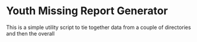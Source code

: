 # Youth Missing Report Generator

This is a simple utility script to tie together data from a couple of directories and then the overall
